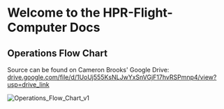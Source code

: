 # Welcome to the HPR-Flight-Computer Docs

## Operations Flow Chart

Source can be found on Cameron Brooks' Google Drive: [drive.google.com/file/d/1UoUj555KsNLJwYxSnVGjF17hvRSPmnp4/view?usp=drive_link](https://drive.google.com/file/d/1UoUj555KsNLJwYxSnVGjF17hvRSPmnp4/view?usp=drive_link)

![Operations_Flow_Chart_v1](Operations_Flow_Chart_v1.png)
